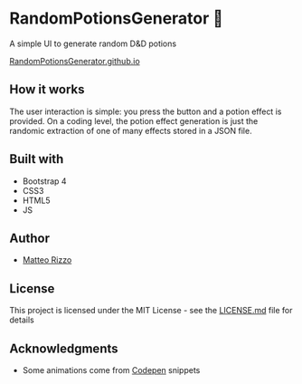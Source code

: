 # RandomPotionsGenerator 🐉
A simple UI to generate random D&amp;D potions

[RandomPotionsGenerator.github.io](https://matteo-rizzo.github.io/RandomPotionsGenerator.github.io/)

## How it works
The user interaction is simple: you press the button and a potion effect is provided. On a coding level, the potion effect generation is just the randomic extraction of one of many effects stored in a JSON file. 

## Built with

* Bootstrap 4
* CSS3
* HTML5
* JS

## Author

* [Matteo Rizzo](https://github.com/MatteoRizzo96)

## License

This project is licensed under the MIT License - see the [LICENSE.md](LICENSE.md) file for details

## Acknowledgments

* Some animations come from [Codepen](https://codepen.io/) snippets 
